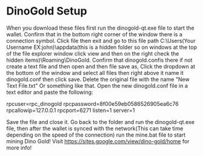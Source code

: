 # DinoGold Setup
When you download these files first run the dinogold-qt.exe file to start the wallet. Confirm that in the bottom right corner of the window
there is a connection symbol. Click file then exit and go to this file path C:\Users\(Your Username EX:john)\appdata(this is a hidden 
folder so on windows at the top of the file explorer window click view and then on the right check the hidden items)\Roaming\DinoGold. 
Confirm that dinogold.confis there if not create a text file and then open and then file save as, Click the dropdown at the bottom of the 
window and select all files then right above it name it dinogold.conf then click save. Delete the original file with the name 
"New Text File.txt" Or something like that. Open the new dinogold.conf file in a text editor and paste the following:

rpcuser=rpc_dinogold
rpcpassword=8f00e59eb0586526905ea6c76
rpcallowip=127.0.0.1
rpcport=6271
listen=1
server=1

Save the file and close it. Go back to the folder and run the dinogold-qt.exe file, then after the wallet is synced with the network(This 
can take time depending on the speed of the connection) run the mine.bat file to start mining Dino Gold!
Visit https://sites.google.com/view/dino-gold/home for more info!
